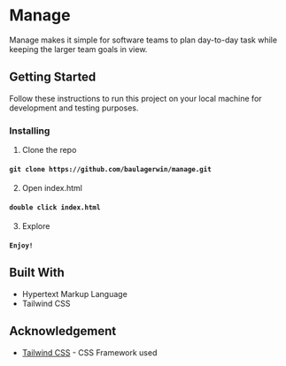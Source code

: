 # Manage

Manage makes it simple for software teams to plan day-to-day task while keeping the larger team goals in view.

## Getting Started

Follow these instructions to run this project on your local machine for development and testing purposes.

### Installing

1. Clone the repo

#### `git clone https://github.com/baulagerwin/manage.git`

2. Open index.html

#### `double click index.html`

3. Explore

#### `Enjoy!`

## Built With

- Hypertext Markup Language
- Tailwind CSS

## Acknowledgement

- [Tailwind CSS](https://tailwindcss.com/) - CSS Framework used
